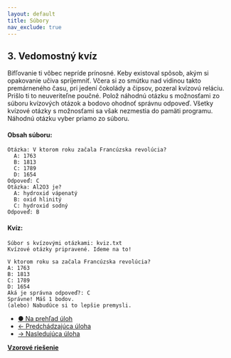 ```yaml
---
layout: default
title: Súbory
nav_exclude: true
---
```


## 3. Vedomostný kvíz
Bifľovanie ti vôbec nepríde prínosné. Keby existoval spôsob, akým si opakovanie učiva spríjemniť. Včera si zo smútku nad vidinou takto premárneného času, pri jedení čokolády a čipsov, pozeral kvízovú reláciu. Prišlo ti to neuveriteľne poučné. Polož náhodnú otázku s možnosťami zo súboru kvízových otázok a bodovo ohodnoť správnu odpoveď. Všetky kvízové otázky s možnosťami sa však nezmestia do pamäti programu. Náhodnú otázku vyber priamo zo súboru.


#### Obsah súboru:
```
Otázka: V ktorom roku začala Francúzska revolúcia?
  A: 1763
  B: 1813
  C: 1789
  D: 1654
Odpoveď: C
Otázka: Al2O3 je?
  A: hydroxid vápenatý
  B: oxid hlinitý
  C: hydroxid sodný
Odpoveď: B
```

#### Kvíz:
```
Súbor s kvízovými otázkami: kviz.txt
Kvízové otázky pripravené. Ideme na to!

V ktorom roku sa začala Francúzska revolúcia?
A: 1763
B: 1813
C: 1789
D: 1654
Aká je správna odpoveď?: C
Správne! Máš 1 bodov.
(alebo) Nabudúce si to lepšie premysli.
```

- [&#9679; Na prehľad úloh](/zbierka-uloh.html)
- [&larr; Predchádzajúca úloha](/coding/beginner/6-chapter/2.html)
- [&rarr; Nasledujúca úloha](/coding/beginner/6-chapter/4.html)

[**Vzorové riešenie**](/coding/beginner/6-chapter/3-solve.html)



